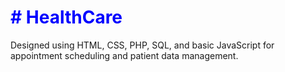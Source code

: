 <h1 style="color:blue;"># HealthCare</h1>
Designed using HTML, CSS, PHP, SQL, and basic JavaScript for appointment scheduling and patient data management.
